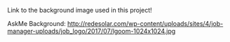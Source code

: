Link to the background image used in this project!

AskMe Background: http://redesolar.com/wp-content/uploads/sites/4/job-manager-uploads/job_logo/2017/07/lgoom-1024x1024.jpg